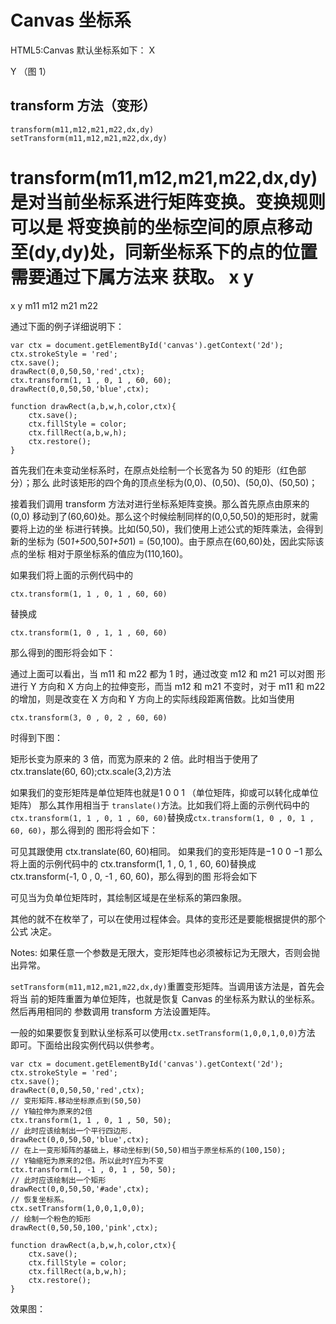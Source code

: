 # Canvas 坐标系

HTML5:Canvas 默认坐标系如下：
X



Y
（图 1）

 
 
   
## transform 方法（变形）

    transform(m11,m12,m21,m22,dx,dy)
    setTransform(m11,m12,m21,m22,dx,dy)
    
transform(m11,m12,m21,m22,dx,dy) 是对当前坐标系进行矩阵变换。变换规则可以是
将变换前的坐标空间的原点移动至(dy,dy)处，同新坐标系下的点的位置需要通过下属方法来
获取。
x
y
=
x
y
m11 m12
m21 m22

通过下面的例子详细说明下：


    var ctx = document.getElementById('canvas').getContext('2d');
    ctx.strokeStyle = 'red';
    ctx.save();
    drawRect(0,0,50,50,'red',ctx);
    ctx.transform(1, 1 , 0, 1 , 60, 60);
    drawRect(0,0,50,50,'blue',ctx);
    
    function drawRect(a,b,w,h,color,ctx){
        ctx.save();
        ctx.fillStyle = color;
        ctx.fillRect(a,b,w,h);
        ctx.restore();
    }

首先我们在未变动坐标系时，在原点处绘制一个长宽各为 50 的矩形（红色部分）；那么
此时该矩形的四个角的顶点坐标为(0,0)、(0,50)、(50,0)、(50,50)；

接着我们调用 transform 方法对进行坐标系矩阵变换。那么首先原点由原来的(0,0)
移动到了(60,60)处。那么这个时候绘制同样的(0,0,50,50)的矩形时，就需要将上边的坐
标进行转换。比如(50,50)，我们使用上述公式的矩阵乘法，会得到新的坐标为
(50*1+50*0,50*1+50*1) = (50,100)。由于原点在(60,60)处，因此实际该点的坐标
相对于原坐标系的值应为(110,160)。

如果我们将上面的示例代码中的 
  
    ctx.transform(1, 1 , 0, 1 , 60, 60)

替换成

    ctx.transform(1, 0 , 1, 1 , 60, 60)
    
那么得到的图形将会如下：

通过上面可以看出，当 m11 和 m22 都为 1 时，通过改变 m12 和 m21 可以对图
形进行 Y 方向和 X 方向上的拉伸变形，而当 m12 和 m21 不变时，对于 m11 和 m22
的增加，则是改变在 X 方向和 Y 方向上的实际线段距离倍数。比如当使用

    ctx.transform(3, 0 , 0, 2 , 60, 60)

时得到下图：

矩形长变为原来的 3 倍，而宽为原来的 2 倍。此时相当于使用了 ctx.translate(60,
60);ctx.scale(3,2)方法

如果我们的变形矩阵是单位矩阵也就是1 0
0 1
（单位矩阵，抑或可以转化成单位矩阵）
那么其作用相当于 `translate()`方法。比如我们将上面的示例代码中的`ctx.transform(1,
1 , 0, 1 , 60, 60)`替换成`ctx.transform(1, 0 , 0, 1 , 60, 60)`，那么得到的
图形将会如下：

可见其跟使用 ctx.translate(60, 60)相同。
如果我们的变形矩阵是−1 0
0 −1
那么将上面的示例代码中的 ctx.transform(1, 1 ,
0, 1 , 60, 60)替换成 ctx.transform(-1, 0 , 0, -1 , 60, 60)，那么得到的图
形将会如下

可见当为负单位矩阵时，其绘制区域是在坐标系的第四象限。

其他的就不在枚举了，可以在使用过程体会。具体的变形还是要能根据提供的那个公式
决定。

Notes: 如果任意一个参数是无限大，变形矩阵也必须被标记为无限大，否则会抛出异常。

`setTransform(m11,m12,m21,m22,dx,dy)`重置变形矩阵。当调用该方法是，首先会将当
前的矩阵重置为单位矩阵，也就是恢复 Canvas 的坐标系为默认的坐标系。然后再用相同的
参数调用 transform 方法设置矩阵。

一般的如果要恢复到默认坐标系可以使用`ctx.setTransform(1,0,0,1,0,0)`方法
即可。下面给出段实例代码以供参考。

    var ctx = document.getElementById('canvas').getContext('2d');
    ctx.strokeStyle = 'red';
    ctx.save();
    drawRect(0,0,50,50,'red',ctx);
    // 变形矩阵.移动坐标原点到(50,50)
    // Y轴拉伸为原来的2倍
    ctx.transform(1, 1 , 0, 1 , 50, 50);
    // 此时应该绘制出一个平行四边形.
    drawRect(0,0,50,50,'blue',ctx);
    // 在上一变形矩阵的基础上，移动坐标到(50,50)相当于原坐标系的(100,150);
    // Y轴缩短为原来的2倍。所以此时Y应为不变
    ctx.transform(1, -1 , 0, 1 , 50, 50);
    // 此时应该绘制出一个矩形
    drawRect(0,0,50,50,'#ade',ctx);
    // 恢复坐标系。
    ctx.setTransform(1,0,0,1,0,0);
    // 绘制一个粉色的矩形
    drawRect(0,50,50,100,'pink',ctx);
    
    function drawRect(a,b,w,h,color,ctx){
        ctx.save();
        ctx.fillStyle = color;
        ctx.fillRect(a,b,w,h);
        ctx.restore();
    }
    
效果图：
